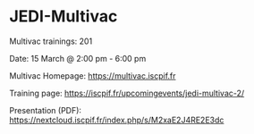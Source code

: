 # JEDI-Multivac
Multivac trainings: 201

Date: 15 March @ 2:00 pm - 6:00 pm

Multivac Homepage: https://multivac.iscpif.fr

Training page: https://iscpif.fr/upcomingevents/jedi-multivac-2/

Presentation (PDF): https://nextcloud.iscpif.fr/index.php/s/M2xaE2J4RE2E3dc